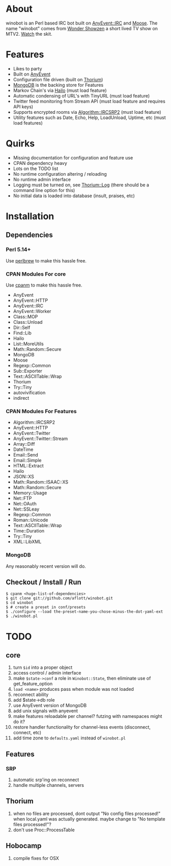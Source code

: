 # About #

winobot is an Perl based IRC bot built on [AnyEvent::IRC](https://metacpan.org/module/AnyEvent::IRC) and [Moose](https://metacpan.org/module/Moose). The name "winobot" comes from [Wonder Showzen](en.wikipedia.org/wiki/Wonder_Showzen) a short lived TV show on MTV2. [Watch](http://www.youtube.com/watch?v=67YfJyc_rew) the skit.

# Features #

* Likes to party
* Built on [AnyEvent](https://metacpan.org/module/AnyEvent)
* Configuration file driven (built on [Thorium](https://metacpan.org/module/Thorium))
* [MongoDB](http://mongodb.org) is the backing store for Features
* Markov Chain's via [Hailo](https://metacpan.org/module/Hailo) (must load feature)
* Automatic condensing of URL's with TinyURL (must load feature)
* Twitter feed monitoring from Stream API (must load feature and requires API keys)
* Supports encrypted rooms via [Algorithm::IRCSRP2](https://metacpan.org/module/Algorithm::IRCSRP2) (must load feature)
* Utility features such as Date, Echo, Help, LoadUnload, Uptime, etc (must load features)

# Quirks #

* Missing documentation for configuration and feature use
* CPAN dependency heavy
* Lots on the TODO list
* No runtime configuration altering / reloading
* No runtime admin interface
* Logging must be turned on, see [Thorium::Log](https://metacpan.org/module/Thorium::Log) (there should be a command line option for this)
* No initial data is loaded into database (insult, praises, etc)

# Installation #

## Dependencies ##

###  Perl 5.14+ ###

Use [perlbrew](https://metacpan.org/module/perlbrew) to make this hassle free.

###  CPAN Modules For core ###

Use [cpanm](https://metacpan.org/module/cpanm) to make this hassle free.

* AnyEvent
* AnyEvent::HTTP
* AnyEvent::IRC
* AnyEvent::Worker
* Class::MOP
* Class::Unload
* Dir::Self
* Find::Lib
* Hailo
* List::MoreUtils
* Math::Random::Secure
* MongoDB
* Moose
* Regexp::Common
* Sub::Exporter
* Text::ASCIITable::Wrap
* Thorium
* Try::Tiny
* autovivification
* indirect

### CPAN Modules For Features ###

* Algorithm::IRCSRP2
* AnyEvent::HTTP
* AnyEvent::Twitter
* AnyEvent::Twitter::Stream
* Array::Diff
* DateTime
* Email::Send
* Email::Simple
* HTML::Extract
* Hailo
* JSON::XS
* Math::Random::ISAAC::XS
* Math::Random::Secure
* Memory::Usage
* Net::FTP
* Net::OAuth
* Net::SSLeay
* Regexp::Common
* Roman::Unicode
* Text::ASCIITable::Wrap
* Time::Duration
* Try::Tiny
* XML::LibXML

### MongoDB ###

Any reasonably recent version will do.

## Checkout / Install / Run ##

    $ cpanm <huge-list-of-dependencies>
    $ git clone git://github.com/aflott/winobot.git
    $ cd winobot
    $ # create a preset in conf/presets
    $ ./configure --load the-preset-name-you-chose-minus-the-dot-yaml-ext
    $ ./winobot.pl

# TODO #

## core ##

1. turn `$id` into a proper object
1. access control / admin interface
1. make `$state->conf` a role in `Winobot::State`, then eliminate use of get\_feature\_option
1. `load <name>` produces pass when module was not loaded
1. reconnect ability
1. add $state->db role
1. use AnyEvent version of MongoDB
1. add unix signals with anyevent
1. make features reloadable per channel? futzing with namespaces might do it?
1. restore handler functionality for channel-less events (disconnect, connect, etc)
1. add time zone to `defaults.yaml` instead of `winobot.pl`

## Features ##

### SRP ###

1. automatic srp'ing on reconnect
1. handle multiple channels, servers

## Thorium ##

1. when no files are processed, dont output "No config files processed!" when local.yaml was actually generated. maybe change to "No template files processed!"?
1. don't use Proc::ProcessTable

## Hobocamp ##

1. compile fixes for OSX
